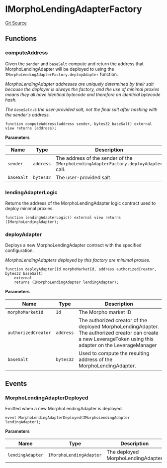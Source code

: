 # IMorphoLendingAdapterFactory
[Git Source](https://github.com/seamless-protocol/ilm-v2/blob/6c745a1fb2c5cc77df7fd3106f57db1adc947b75/src/interfaces/IMorphoLendingAdapterFactory.sol)


## Functions
### computeAddress

Given the `sender` and `baseSalt` compute and return the address that MorphoLendingAdapter will be deployed to
using the `IMorphoLendingAdapterFactory.deployAdapter` function.

*MorphoLendingAdapter addresses are uniquely determined by their salt because the deployer is always the factory,
and the use of minimal proxies means they all have identical bytecode and therefore an identical bytecode hash.*

*The `baseSalt` is the user-provided salt, not the final salt after hashing with the sender's address.*


```solidity
function computeAddress(address sender, bytes32 baseSalt) external view returns (address);
```
**Parameters**

|Name|Type|Description|
|----|----|-----------|
|`sender`|`address`|The address of the sender of the `IMorphoLendingAdapterFactory.deployAdapter` call.|
|`baseSalt`|`bytes32`|The user-provided salt.|


### lendingAdapterLogic

Returns the address of the MorphoLendingAdapter logic contract used to deploy minimal proxies.


```solidity
function lendingAdapterLogic() external view returns (IMorphoLendingAdapter);
```

### deployAdapter

Deploys a new MorphoLendingAdapter contract with the specified configuration.

*MorphoLendingAdapters deployed by this factory are minimal proxies.*


```solidity
function deployAdapter(Id morphoMarketId, address authorizedCreator, bytes32 baseSalt)
    external
    returns (IMorphoLendingAdapter lendingAdapter);
```
**Parameters**

|Name|Type|Description|
|----|----|-----------|
|`morphoMarketId`|`Id`|The Morpho market ID|
|`authorizedCreator`|`address`|The authorized creator of the deployed MorphoLendingAdapter. The authorized creator can create a new LeverageToken using this adapter on the LeverageManager|
|`baseSalt`|`bytes32`|Used to compute the resulting address of the MorphoLendingAdapter.|


## Events
### MorphoLendingAdapterDeployed
Emitted when a new MorphoLendingAdapter is deployed.


```solidity
event MorphoLendingAdapterDeployed(IMorphoLendingAdapter lendingAdapter);
```

**Parameters**

|Name|Type|Description|
|----|----|-----------|
|`lendingAdapter`|`IMorphoLendingAdapter`|The deployed MorphoLendingAdapter|

